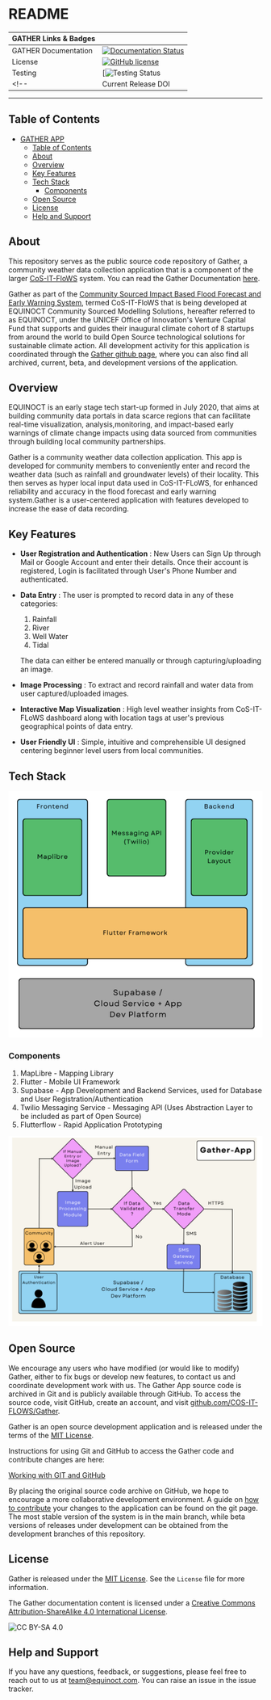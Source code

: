 # README

| GATHER Links & Badges              |                                                                             |
|------------------------|----------------------------------------------------------------------------------------------------------------------------------------------------------------------------------------------------------|
| GATHER Documentation      | [![Documentation Status](https://readthedocs.org/projects/gather-documentation/badge/?version=latest)](https://gather-documentation.readthedocs.io/en/latest/?badge=latest)      |
| License                | [![GitHub license](https://img.shields.io/badge/license-MIT-blue.svg)](https://raw.githubusercontent.com/UW-Hydro/VIC/master/LICENSE.txt)                                                              |
| Testing                   | [![Testing Status](https://img.shields.io/badge/Code%20Coverage-41%25-critical?style=flat) |
<!-- | Current Release DOI    | [![DOI](https://zenodo.org/badge/7766/UW-Hydro/VIC.svg)](https://zenodo.org/badge/latestdoi/7766/UW-Hydro/VIC) | -->

----------

## Table of Contents

- [GATHER APP](#gather-app)
  - [Table of Contents](#table-of-contents)
  - [About](#about)
  - [Overview](#overview)
  - [Key Features](#key-features)
  - [Tech Stack](#tech-stack)
    - [Components](#components)
  - [Open Source](#open-source)
  - [License](#license)
  - [Help and Support](#help-and-support)

## About

This repository serves as the public source code repository of Gather, a community weather data collection application that is a component of the larger [CoS-IT-FloWS](https://cos-it-flows-documentation.readthedocs.io/en/latest/) system. You can read the Gather Documentation [here](https://gather-documentation.readthedocs.io/en/latest/).

Gather as part of the [Community Sourced Impact Based Flood Forecast and Early Warning System](https://cos-it-flows-documentation.readthedocs.io/en/latest/), termed CoS-IT-FloWS that is being developed at EQUINOCT Community Sourced Modelling Solutions, hereafter referred to as EQUINOCT, under the UNICEF Office of Innovation's Venture Capital Fund that supports and guides their inaugural climate cohort of 8 startups from around the world to build Open Source technological solutions for sustainable climate action. All development activity for this application is coordinated through the [Gather github page](https://github.com/COS-IT-FLOWS/Gather), where you can also find all archived, current, beta, and development versions of the application.

## Overview

EQUINOCT is an early stage tech start-up formed in July 2020, that aims at building community data portals in data scarce regions that can facilitate real-time visualization, analysis,monitoring, and impact-based early warnings of climate change impacts using data sourced from communities through building local community partnerships.

Gather is a community weather data collection application. This app is developed for community members to conveniently enter and record the weather data (such as rainfall and groundwater levels) of their locality. This then serves as hyper local input data used in       CoS-IT-FLoWS, for enhanced reliability and accuracy in the flood forecast and early warning system.Gather is a user-centered application with features developed to increase the ease of data recording.

## Key Features

- **User Registration and Authentication** : New Users can Sign Up through Mail or Google Account and enter their details. Once their account is registered, Login is facilitated through User's Phone Number and authenticated.

- **Data Entry** : The user is prompted to record data in any of these categories:

    1. Rainfall
    2. River
    3. Well Water
    4. Tidal

  The data can either be entered manually or through capturing/uploading an image.

- **Image Processing** : To extract and record rainfall and water data from user captured/uploaded images.

- **Interactive Map Visualization** : High level weather insights from CoS-IT-FLoWS dashboard along with location tags at user's previous geographical points of data entry.

- **User Friendly UI** : Simple, intuitive and comprehensible UI designed centering beginner level users from local communities.

## Tech Stack

![diagram](./gather.png)

### Components

1. MapLibre - Mapping Library
2. Flutter - Mobile UI Framework
3. Supabase - App Development and Backend Services, used for Database and User Registration/Authentication
4. Twilio Messaging Service - Messaging API (Uses Abstraction Layer to be included as part of Open Source)
5. Flutterflow - Rapid Application Prototyping

![diagram](./app_flow.png)

## Open Source

We encourage any users who have modified (or would like to modify) Gather, either to fix bugs or develop new features, to contact us and coordinate development work with us. The Gather App source code is archived in Git and is publicly available through GitHub. To access the source code, visit GitHub, create an account, and visit [github.com/COS-IT-FLOWS/Gather](https://github.com/COS-IT-FLOWS/Gather).

Gather is an open source development application and is released under the terms of the [MIT License](./License.md).

Instructions for using Git and GitHub to access the Gather code and contribute changes are here:

[Working with GIT and GitHub](./UserGuide.md)

By placing the original source code archive on GitHub, we hope to encourage a more collaborative development environment. A guide on [how to contribute](./Contribute.md) your changes to the application can be found on the git page. The most stable version of the system is in the main branch, while beta versions of releases under development can be obtained from the development branches of this repository.

## License

Gather is released under the [MIT License](./License.md). See the `License` file for more information.

The Gather documentation content is licensed under a [Creative Commons Attribution-ShareAlike 4.0 International License](https://creativecommons.org/licenses/by-sa/4.0/).

![CC BY-SA 4.0](https://i.creativecommons.org/l/by-sa/4.0/88x31.png)

## Help and Support

If you have any questions, feedback, or suggestions, please feel free to reach out to us at <team@equinoct.com>. You can raise an issue in the issue tracker.
